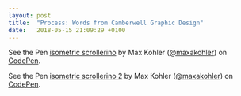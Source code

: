 ```yaml
---
layout: post
title:  "Process: Words from Camberwell Graphic Design"
date:   2018-05-15 21:09:29 +0100
---
```




<p class="full" data-height="653" data-theme-id="33564" data-slug-hash="BxbNvL" data-default-tab="result" data-user="maxakohler" data-embed-version="2" data-pen-title="Dissertations Site 01" class="codepen">

<p data-height="741" data-theme-id="33564" data-slug-hash="Kowmmb" data-default-tab="result" data-user="maxakohler" data-embed-version="2" data-pen-title="isometric scrollerino" class="codepen">See the Pen <a href="https://codepen.io/maxakohler/pen/Kowmmb/">isometric scrollerino</a> by Max Kohler (<a href="https://codepen.io/maxakohler">@maxakohler</a>) on <a href="https://codepen.io">CodePen</a>.</p>
<script async src="https://static.codepen.io/assets/embed/ei.js"></script>


<p data-height="745" data-theme-id="33564" data-slug-hash="pVxdqb" data-default-tab="result" data-user="maxakohler" data-embed-version="2" data-pen-title="isometric scrollerino 2" class="codepen">See the Pen <a href="https://codepen.io/maxakohler/pen/pVxdqb/">isometric scrollerino 2</a> by Max Kohler (<a href="https://codepen.io/maxakohler">@maxakohler</a>) on <a href="https://codepen.io">CodePen</a>.</p>

